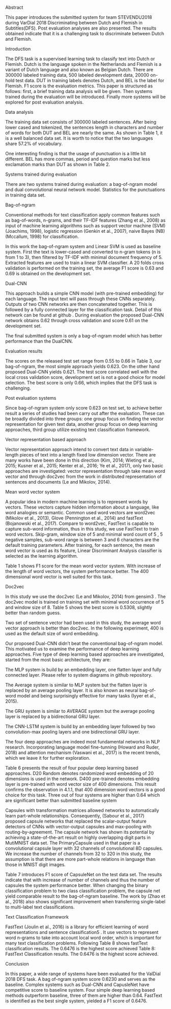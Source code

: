 Abstract 

This paper introduces the submitted system for team STEVENDU2018 during VarDial 2018 Discriminating between Dutch and Flemish in Subtitles(DFS). Post evaluation analyses are also presented. The results obtained indicate that it is a challenging task to discriminate between Dutch and Flemish.


Introduction 

The DFS task is a supervised learning task to classify text into Dutch or Flemish. Dutch is the language spoken in the Netherlands and Flemish is a variant of Dutch language and also known as Belgian Dutch. There are 300000 labeled training data, 500 labeled development data, 20000 on-hold test data. DUT in training labels denotes Dutch, and BEL is the label for Flemish. F1 score is the evaluation metrics. This paper is structured as follows: first, a brief training data analysis will be given. Then systems trained during the evaluation will be introduced. Finally more systems will be explored for post evaluation analysis.

Data analysis 

The training data set consists of 300000 labeled sentences. After being lower cased and tokenized, the sentences length in characters and number of words for both DUT and BEL are nearly the same. As shown in Table 1, it is a well balanced data set. It is worth to notice that the two languages share 57.2% of vocabulary.

One interesting finding is that the usage of punctuation is a little bit different. BEL has more commas, period and question marks but less exclamation marks than DUT as shown in Table 2.  

Systems trained during evaluation

There are two systems trained during evaluation: a bag-of-ngram model and dual convolutional neural network model.
Statistics for the punctuations in training data set.


Bag-of-ngram

Conventional methods for text classification apply common features such as bag-of-words, n-grams, and their TF-IDF features (Zhang et al., 2008) as input of machine learning algorithms such as support vector machine (SVM) (Joachims, 1998), logistic regression (Genkin et al., 2007), naive Bayes (NB) (Mccallum, 1998) for classification. 

In this work the bag-of-ngram system and Linear SVM is used as baseline system. First the text is lower-cased and converted to n-gram tokens (n is from 1 to 3), then filtered by TF-IDF with minimal document frequency of 5. Extracted features are used to train a linear SVM classifier. A 20 folds cross validation is performed on the training set, the average F1 score is 0.63 and 0.69 is obtained on the development set.

Dual-CNN

This approach builds a simple CNN model (with pre-trained embedding) for each language. The input text will pass through these CNNs separately. Outputs of two CNN networks are then concatenated together. This is followed by a fully connected layer for the classification task. Detail of this network can be found at github . During evaluation the proposed Dual-CNN network obtains 0.62 through cross validation and score 0.61 on the development set. 

The final submitted system is only a bag-of-ngram model which has better performance than the DualCNN.

Evaluation results

The scores on the released test set range from 0.55 to 0.66 in Table 3, our bag-of-ngram, the most simple approach yields 0.623. On the other hand proposed Dual-CNN yields 0.621. The test score correlated well with the local cross validation score, development set is not a good choice for model selection. The best score is only 0.66, which implies that the DFS task is challenging.


Post evaluation systems

Since bag-of-ngram system only score 0.623 on test set, to achieve better result a series of studies had been carry out after the evaluation. These can be broadly divided into three groups: one group focus on finding the vector representation for given text data, another group focus on deep learning approaches, third group utilize existing text classification framework.


Vector representation based approach

Vector representation approach intend to convert text data in variable-length pieces of text into a length fixed low dimension vector. There are many works have been done in this direction (Kim, 2014; Wieting et al., 2015; Kusner et al., 2015; Kenter et al., 2016; Ye et al., 2017), only two basic approaches are investigated: vector representation through take mean word vector and through doc2vec from the work in distributed representation of sentences and documents (Le and Mikolov, 2014).

Mean word vector system 

A popular idea in modern machine learning is to represent words by vectors. These vectors capture hidden information about a language, like word analogies or semantic. Common used word vectors are word2vec (Mikolov et al., 2013), Glove (Pennington et al., 2014) and fastText (Bojanowski et al., 2017). Compare to word2vec, FastText is capable to capture sub-word information, thus in this study, we use FastText to train word vectors. Skip-gram, window size of 5 and minimal word count of 5 , 5 negative samples, sub-word range is between 3 and 6 characters are the default training parameters. After training, for each sentence, the mean word vector is used as its feature, Linear Discriminant Analysis classifier is selected as the learning algorithm.

Table 1 shows F1 score for the mean word vector system. With increase of the length of word vectors, the system performance better. The 400 dimensional word vector is well suited for this task.


Doc2vec

In this study we use the doc2vec (Le and Mikolov, 2014) from gensim3 . The doc2vec model is trained on training set with minimal word occurrence of 5 and window size of 8. Table 5 shows the best score is 0.5308, slightly better than random guess.

Two set of sentence vector had been used in this study, the average word vector approach is better than doc2vec. In the following experiment, 400 is used as the default size of word embedding.

Our proposed Dual-CNN didn’t beat the conventional bag-of-ngram model. This motivated us to examine the performance of deep learning approaches. Five type of deep learning based approaches are investigated, started from the most basic architecture, they are:

The MLP system is build by an embedding layer, one flatten layer and fully connected layer. Please refer to system diagrams in github repository.

The Average system is similar to MLP system but the flatten layer is replaced by an average pooling layer. It is also known as neural bag-of-word model and being surprisingly effective for many tasks (Iyyer et al., 2015).

The GRU system is similar to AVERAGE system but the average pooling layer is replaced by a bidirectional GRU layer.

The CNN-LSTM system is build by an embedding layer followed by two convolution-max pooling layers and one bidirectional GRU layer. 

The four deep approaches are indeed most fundamental networks in NLP research. Incorporating language model fine-tunning (Howard and Ruder, 2018) and attention mechanism (Vaswani et al., 2017) is the recent trends, which we leave it for further exploration.

Table 6 presents the result of four popular deep learning based approaches. D20 Random denotes randomized word embedding of 20 dimensions is used in the network. D400 pre-trained denotes embedding layer is pre-trained with word vector size of 400 dimensions. This result confirms the observation in 4.1.1, that 400 dimension word vectors is a good choice for this task. Three out of four systems are higher than 0.64 which are significant better than submitted baseline system

Capsules with transformation matrices allowed networks to automatically learn part-whole relationships. Consequently, (Sabour et al., 2017) proposed capsule networks that replaced the scalar-output feature detectors of CNNs with vector-output capsules and max-pooling with routing-by-agreement. The capsule network has shown its potential by achieving a state-of-the-art result on highly overlapping digit parts in MutiMNIST data set. The PrimaryCapsule used in that paper is a convolutional capsule layer with 32 channels of convolutional 8D capsules. We increase the number of channels from 32 to 320 in this study, the assumption is that there are more part-whole relations in language than those in MNIST digit images.

Table 7 introduces F1 score of CapsuleNet on the test data set. The results indicate that with increase of number of channels and thus the number of capsules the system performance better. When changing the binary classification problem to two class classification problem, the capsule net yield comparable result to the bag-of-ngram baseline. The work by (Zhao et al., 2018) also shows significant improvement when transferring single-label to multi-label text classifications.

Text Classification Framework

FastText (Joulin et al., 2016) is a library for efficient learning of word representations and sentence classification5 . It use vectors to represent word n-grams to take into account local word order, which is important for many text classification problems. Following Table 8 shows fastText classification results. The 0.6476 is the highest score achieved
Table 8: FastText Classification results. The 0.6476 is the highest score achieved.

Conclusion

In this paper, a wide range of systems have been evaluated for the ValDial 2018 DFS task. A bag of-ngram system score 0.6230 and serves as the baseline. Complex systems such as Dual-CNN and CapusleNet have competitive score to baseline system. Four simple deep learning based methods outperform baseline, three of them are higher than 0.64. FastText is identified as the best single system, yielded a F1 score of 0.6476.

